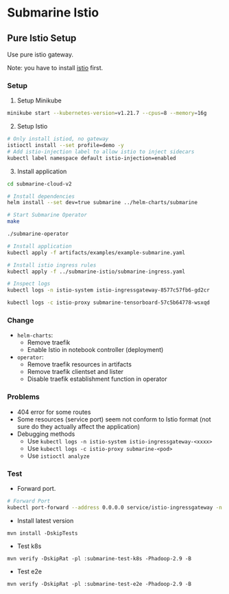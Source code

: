 <!--
  Licensed to the Apache Software Foundation (ASF) under one or more
  contributor license agreements.  See the NOTICE file distributed with
  this work for additional information regarding copyright ownership.
  The ASF licenses this file to You under the Apache License, Version 2.0
  (the "License"); you may not use this file except in compliance with
  the License.  You may obtain a copy of the License at

     http://www.apache.org/licenses/LICENSE-2.0

  Unless required by applicable law or agreed to in writing, software
  distributed under the License is distributed on an "AS IS" BASIS,
  WITHOUT WARRANTIES OR CONDITIONS OF ANY KIND, either express or implied.
  See the License for the specific language governing permissions and
  limitations under the License.
-->

# Submarine Istio

## Pure Istio Setup

Use pure istio gateway.

Note: you have to install [istio](https://istio.io/latest/docs/setup/getting-started/) first.

### Setup

1. Setup Minikube
```bash
minikube start --kubernetes-version=v1.21.7 --cpus=8 --memory=16g
```
2. Setup Istio
```bash
# Only install istiod, no gateway
istioctl install --set profile=demo -y
# Add istio-injection label to allow istio to inject sidecars
kubectl label namespace default istio-injection=enabled
```
3. Install application
```bash
cd submarine-cloud-v2

# Install dependencies
helm install --set dev=true submarine ../helm-charts/submarine

# Start Submarine Operator
make

./submarine-operator

# Install application
kubectl apply -f artifacts/examples/example-submarine.yaml

# Install istio ingress rules
kubectl apply -f ../submarine-istio/submarine-ingress.yaml

# Inspect logs
kubectl logs -n istio-system istio-ingressgateway-8577c57fb6-gd2cr

kubectl logs -c istio-proxy submarine-tensorboard-57c5b64778-wsxqd
```

### Change
- `helm-charts`:
    - Remove traefik
    - Enable Istio in notebook controller (deployment)
- `operator`:
    - Remove traefik resources in artifacts
    - Remove traefik clientset and lister
    - Disable traefik establishment function in operator

### Problems
- 404 error for some routes
- Some resources (service port) seem not conform to Istio format (not sure do they actually affect the application)
- Debugging methods
    - Use `kubectl logs -n istio-system istio-ingressgateway-<xxxx>`
    - Use `kubectl logs -c istio-proxy submarine-<pod>`
    - Use `istioctl analyze`

### Test
- Forward port.
```bash
# Forward Port
kubectl port-forward --address 0.0.0.0 service/istio-ingressgateway -n istio-system 32080:80
```
- Install latest version
```
mvn install -DskipTests
```
- Test k8s
```
mvn verify -DskipRat -pl :submarine-test-k8s -Phadoop-2.9 -B
```
- Test e2e
```
mvn verify -DskipRat -pl :submarine-test-e2e -Phadoop-2.9 -B
```
